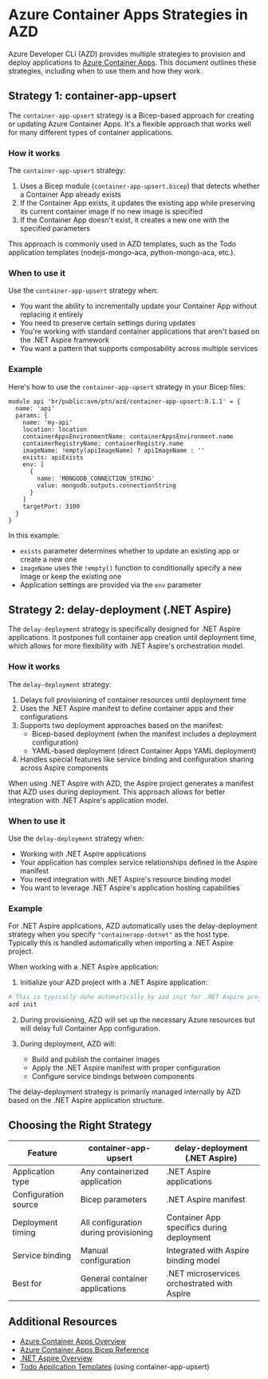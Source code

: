 # Azure Container Apps Strategies in AZD

Azure Developer CLI (AZD) provides multiple strategies to provision and deploy applications to [Azure Container Apps](https://learn.microsoft.com/en-us/azure/container-apps/overview). This document outlines these strategies, including when to use them and how they work.

## Strategy 1: container-app-upsert

The `container-app-upsert` strategy is a Bicep-based approach for creating or updating Azure Container Apps. It's a flexible approach that works well for many different types of container applications.

### How it works

The `container-app-upsert` strategy:

1. Uses a Bicep module (`container-app-upsert.bicep`) that detects whether a Container App already exists
2. If the Container App exists, it updates the existing app while preserving its current container image if no new image is specified
3. If the Container App doesn't exist, it creates a new one with the specified parameters

This approach is commonly used in AZD templates, such as the Todo application templates (nodejs-mongo-aca, python-mongo-aca, etc.).

### When to use it

Use the `container-app-upsert` strategy when:

- You want the ability to incrementally update your Container App without replacing it entirely
- You need to preserve certain settings during updates
- You're working with standard container applications that aren't based on the .NET Aspire framework
- You want a pattern that supports composability across multiple services

### Example

Here's how to use the `container-app-upsert` strategy in your Bicep files:

```bicep
module api 'br/public:avm/ptn/azd/container-app-upsert:0.1.1' = {
  name: 'api'
  params: {
    name: 'my-api'
    location: location
    containerAppsEnvironmentName: containerAppsEnvironment.name
    containerRegistryName: containerRegistry.name
    imageName: !empty(apiImageName) ? apiImageName : ''
    exists: apiExists
    env: [
      {
        name: 'MONGODB_CONNECTION_STRING'
        value: mongodb.outputs.connectionString
      }
    ]
    targetPort: 3100
  }
}
```

In this example:
- `exists` parameter determines whether to update an existing app or create a new one
- `imageName` uses the `!empty()` function to conditionally specify a new image or keep the existing one
- Application settings are provided via the `env` parameter

## Strategy 2: delay-deployment (.NET Aspire)

The `delay-deployment` strategy is specifically designed for .NET Aspire applications. It postpones full container app creation until deployment time, which allows for more flexibility with .NET Aspire's orchestration model.

### How it works

The `delay-deployment` strategy:

1. Delays full provisioning of container resources until deployment time
2. Uses the .NET Aspire manifest to define container apps and their configurations
3. Supports two deployment approaches based on the manifest:
   - Bicep-based deployment (when the manifest includes a deployment configuration)
   - YAML-based deployment (direct Container Apps YAML deployment)
4. Handles special features like service binding and configuration sharing across Aspire components

When using .NET Aspire with AZD, the Aspire project generates a manifest that AZD uses during deployment. This approach allows for better integration with .NET Aspire's application model.

### When to use it

Use the `delay-deployment` strategy when:

- Working with .NET Aspire applications
- Your application has complex service relationships defined in the Aspire manifest
- You need integration with .NET Aspire's resource binding model
- You want to leverage .NET Aspire's application hosting capabilities

### Example

For .NET Aspire applications, AZD automatically uses the delay-deployment strategy when you specify `"containerapp-dotnet"` as the host type. Typically this is handled automatically when importing a .NET Aspire project.

When working with a .NET Aspire application:

1. Initialize your AZD project with a .NET Aspire application:

```bash
# This is typically done automatically by azd init for .NET Aspire projects
azd init
```

2. During provisioning, AZD will set up the necessary Azure resources but will delay full Container App configuration.

3. During deployment, AZD will:
   - Build and publish the container images
   - Apply the .NET Aspire manifest with proper configuration 
   - Configure service bindings between components

The delay-deployment strategy is primarily managed internally by AZD based on the .NET Aspire application structure.

## Choosing the Right Strategy

| Feature | container-app-upsert | delay-deployment (.NET Aspire) |
|---------|---------------------|------------------------------|
| Application type | Any containerized application | .NET Aspire applications |
| Configuration source | Bicep parameters | .NET Aspire manifest |
| Deployment timing | All configuration during provisioning | Container App specifics during deployment |
| Service binding | Manual configuration | Integrated with Aspire binding model |
| Best for | General container applications | .NET microservices orchestrated with Aspire |

## Additional Resources

- [Azure Container Apps Overview](https://learn.microsoft.com/en-us/azure/container-apps/overview)
- [Azure Container Apps Bicep Reference](https://learn.microsoft.com/en-us/azure/templates/microsoft.app/containerapps)
- [.NET Aspire Overview](https://learn.microsoft.com/en-us/dotnet/aspire/get-started/aspire-overview)
- [Todo Application Templates](https://github.com/Azure-Samples/todo-nodejs-mongo) (using container-app-upsert)